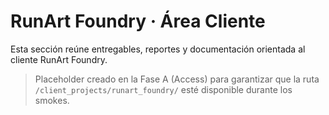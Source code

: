 # RunArt Foundry · Área Cliente

Esta sección reúne entregables, reportes y documentación orientada al cliente RunArt Foundry.

> Placeholder creado en la Fase A (Access) para garantizar que la ruta `/client_projects/runart_foundry/` esté disponible durante los smokes.
